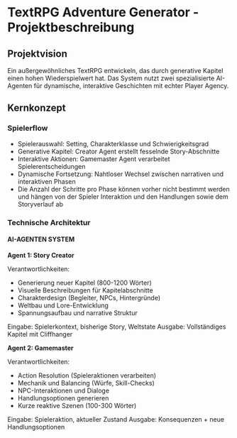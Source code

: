 # TextRPG Adventure Generator - Projektbeschreibung

## Projektvision
Ein außergewöhnliches TextRPG entwickeln, das durch generative Kapitel einen hohen Wiederspielwert hat. Das System nutzt zwei spezialisierte AI-Agenten für dynamische, interaktive Geschichten mit echter Player Agency.

## Kernkonzept 

### Spielerflow

* Spielerauswahl: Setting, Charakterklasse und Schwierigkeitsgrad
* Generative Kapitel: Creator Agent erstellt fesselnde Story-Abschnitte
* Interaktive Aktionen: Gamemaster Agent verarbeitet Spielerentscheidungen
* Dynamische Fortsetzung: Nahtloser Wechsel zwischen narrativen und interaktiven Phasen
* Die Anzahl der Schritte pro Phase können vorher nicht bestimmt werden und hängen von der Spieler Interaktion und den Handlungen sowie dem Storyverlauf ab

### Technische Architektur

#### AI-AGENTEN SYSTEM

**Agent 1: Story Creator**

Verantwortlichkeiten:

* Generierung neuer Kapitel (800-1200 Wörter)
* Visuelle Beschreibungen für Kapitelabschnitte
* Charakterdesign (Begleiter, NPCs, Hintergründe)
* Weltbau und Lore-Entwicklung
* Spannungsaufbau und narrative Struktur

Eingabe: Spielerkontext, bisherige Story, Weltstate
Ausgabe: Vollständiges Kapitel mit Cliffhanger

**Agent 2: Gamemaster**

Verantwortlichkeiten:

* Action Resolution (Spieleraktionen verarbeiten)
* Mechanik und Balancing (Würfe, Skill-Checks)
* NPC-Interaktionen und Dialoge
* Handlungsoptionen generieren
* Kurze reaktive Szenen (100-300 Wörter)

Eingabe: Spieleraktion, aktueller Zustand
Ausgabe: Konsequenzen + neue Handlungsoptionen